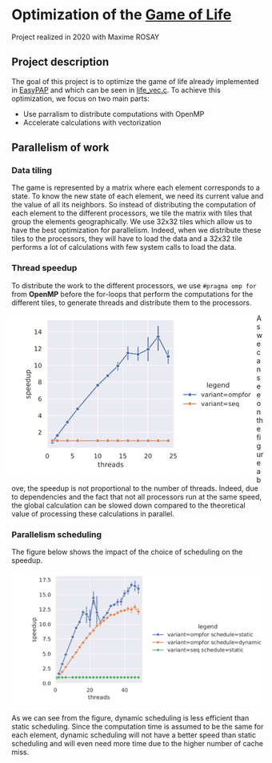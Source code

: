 # Optimization of the [Game of Life](https://en.wikipedia.org/wiki/Conway%27s_Game_of_Life)
Project realized in 2020 with Maxime ROSAY

## Project description
The goal of this project is to optimize the game of life already implemented in [EasyPAP](https://gforgeron.gitlab.io/easypap/#documentation) and which can be seen in [life_vec.c](life_vec.c).
To achieve this optimization, we focus on two main parts:
- Use parralism to distribute computations with OpenMP
- Accelerate calculations with vectorization

## Parallelism of work
### Data tiling
The game is represented by a matrix where each element corresponds to a state. 
To know the new state of each element, we need its current value and the value of all its neighbors. So instead of distributing the computation of each element to the different processors, we tile the matrix with tiles that group the elements geographically. 
We use 32x32 tiles which allow us to have the best optimization for parallelism. Indeed, when we distribute these tiles to the processors, they will have to load the data and a 32x32 tile performs a lot of calculations with few system calls to load the data.

### Thread speedup
To distribute the work to the different processors, we use ``#pragma omp for`` from **OpenMP** before the for-loops that perform the computations for the different tiles, to generate threads and distribute them to the processors.

<p align="center">
  <img width="500" src=img/seq_vs_omp.PNG style="float:left;margin-left:-10px;">
</p>

As we can see on the figure above, the speedup is not proportional to the number of threads. Indeed, due to dependencies and the fact that not all processors run at the same speed, the global calculation can be slowed down compared to the theoretical value of processing these calculations in parallel.

### Parallelism scheduling 
The figure below shows the impact of the choice of scheduling on the speedup.
<p align="center">
  <img width="700" src=img/omp_vs_seq_vs_stat_dyna.PNG>
</p>
As we can see from the figure, dynamic scheduling is less efficient than static scheduling. 
Since the computation time is assumed to be the same for each element, dynamic scheduling will not have a better speed than static scheduling and will even need more time due to the higher number of cache miss.
